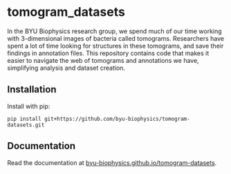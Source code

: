 # tomogram_datasets
In the BYU Biophysics research group, 
we spend much of our time working with 3-dimensional images of bacteria called tomograms. 
Researchers have spent a lot of time looking for structures in these tomograms, and save their findings in annotation files. 
This repository contains code that makes it easier to navigate the web of tomograms and annotations we have,
simplifying analysis and dataset creation.

## Installation
Install with pip:
```shell
pip install git+https://github.com/byu-biophysics/tomogram-datasets.git
```

## Documentation
Read the documentation at [byu-biophysics.github.io/tomogram-datasets](https://byu-biophysics.github.io/tomogram-datasets/).
